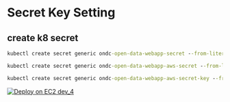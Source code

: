 # Secret Key Setting

## create k8 secret

```cmd
kubectl create secret generic ondc-open-data-webapp-secret --from-literal=db_password=********
```

```cmd
kubectl create secret generic ondc-open-data-webapp-aws-secret --from-literal=AWS_ACCESS_KEY=********* -n ondc-open-data
```

```cmd
kubectl create secret generic ondc-open-data-webapp-aws-secret-key --from-literal=AWS_SECRET_KEY=****** -n ondc-open-data
```



[![Deploy on EC2 dev_4](https://github.com/shashank-scikiq/open-data-internal/actions/workflows/ec2_deploymeny.yaml/badge.svg?branch=dev_4)](https://github.com/shashank-scikiq/open-data-internal/actions/workflows/ec2_deploymeny.yaml)